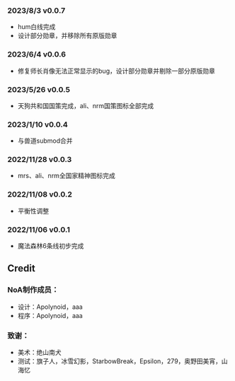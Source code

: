 ### 2023/8/3 v0.0.7
* hum白线完成
* 设计部分勋章，并移除所有原版勋章
### 2023/6/4 v0.0.6
* 修复师长肖像无法正常显示的bug，设计部分勋章并剔除一部分原版勋章
### 2023/5/26 v0.0.5
* 天狗共和国国策完成，ali、nrm国策图标全部完成
### 2023/1/10 v0.0.4
* 与兽道submod合并
### 2022/11/28  v0.0.3
* mrs、ali、nrm全国家精神图标完成
### 2022/11/08  v0.0.2
* 平衡性调整
### 2022/11/06  v0.0.1
* 魔法森林6条线初步完成

## Credit
### NoA制作成员：
* 设计：Apolynoid，aaa
* 程序：Apolynoid，aaa

### 致谢：
* 美术：绝山南犬
* 测试：旗子人，冰雪幻影，StarbowBreak，Epsilon，279，奥野田美宵，山海忆